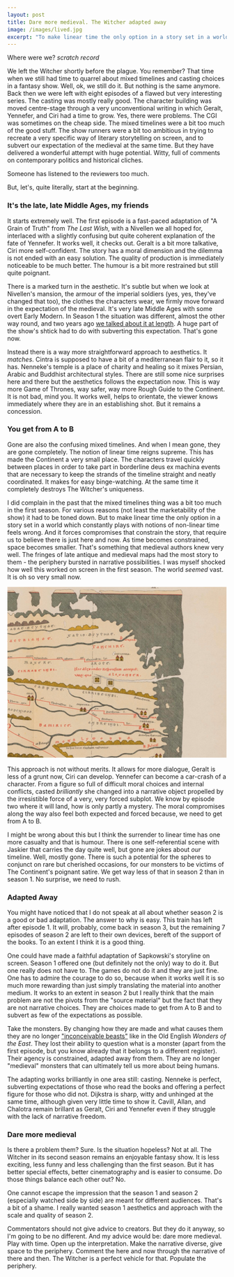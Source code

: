 ```yaml
---
layout: post
title: Dare more medieval. The Witcher adapted away
image: /images/lived.jpg
excerpt: "To make linear time the only option in a story set in a world which constantly plays with notions of non-linear time feels wrong. And it forces compromises that constrain the story, that require us to believe there is just here and now. As time becomes constrained, space becomes smaller. That's something that medieval authors knew very well."
---
```



Where were we? *scratch record*

We left the Witcher shortly before the plague. You remember? That time when we still had time to quarrel about mixed timelines and casting choices in a fantasy show. Well, ok, we still do it. But nothing is the same anymore. Back then we were left with eight episodes of a flawed but very interesting series. The casting was mostly really good. The character building was moved centre-stage through a very unconventional writing in which Geralt, Yennefer, and Ciri had a time to grow. Yes, there were problems. The CGI was sometimes on the cheap side. The mixed timelines were a bit too much of the good stuff. The show runners were a bit too ambitious in trying to recreate a very specific way of literary storytelling on screen, and to subvert our expectation of the medieval at the same time. But they have delivered a wonderful attempt with huge potential. Witty, full of comments on contemporary politics and historical cliches.

Someone has listened to the reviewers too much.

But, let's, quite literally, start at the beginning.

### It's the late, late Middle Ages, my friends

It starts extremely well. The first episode is a fast-paced adaptation of "A Grain of Truth" from *The Last Wish*, with a Nivellen we all hoped for, interlaced with a slightly confusing but quite coherent explanation of the fate of Yennefer. It works well, it checks out. Geralt is a bit more talkative, Ciri more self-confident. The story has a moral dimension and the dilemma is not ended with an easy solution. The quality of production is immediately noticeable to be much better. The humour is a bit more restrained but still quite poignant.

There is a marked turn in the aesthetic. It's subtle but when we look at Nivellen's mansion, the armour of the imperial soldiers (yes, yes, they've changed that too), the clothes the characters wear, we firmly move forward in the expectation of the medieval. It's very late Middle Ages with some overt Early Modern. In Season 1 the situation was different, almost the other way round, and two years ago [we talked about it at length](https://mfafinski.github.io/The_Witcher/). A huge part of the show's shtick had to do with subverting this expectation. That's gone now.

Instead there is a way more straightforward approach to aesthetics. It *matches*. Cintra is supposed to have a bit of a mediterranean flair to it, so it has. Nenneke's temple is a place of charity and healing so it mixes Persian, Arabic and Buddhist architectural styles. There are still some nice surprises here and there but the aesthetics follows the expectation now. This is way more Game of Thrones, way safer, way more Rough Guide to the Continent. It is not bad, mind you. It works well, helps to orientate, the viewer knows immediately where they are in an establishing shot. But it remains a concession.

### You get from A to B

Gone are also the confusing mixed timelines. And when I mean gone, they are gone completely. The notion of linear time reigns supreme. This has made the Continent a very small place. The characters travel quickly between places in order to take part in borderline deus ex machina events that are necessary to keep the strands of the timeline straight and neatly coordinated. It makes for easy binge-watching. At the same time it completely destroys The Witcher's uniqueness.

I did complain in the past that the mixed timelines thing was a bit too much in the first season. For various reasons (not least the marketability of the show) it had to be toned down. But to make linear time the only option in a story set in a world which constantly plays with notions of non-linear time feels wrong. And it forces compromises that constrain the story, that require us to believe there is just here and now. As time becomes constrained, space becomes smaller. That's something that medieval authors knew very well. The fringes of late antique and medieval maps had the most story to them - the periphery bursted in narrative possibilities. I was myself shocked how well this worked on screen in the first season. The world *seemed* vast. It is oh so very small now.

![Tabula Peutingeriana. Here elephants are born](/images/Elephants.png)

This approach is not without merits. It allows for more dialogue, Geralt is less of a grunt now, Ciri can develop. Yennefer can become a car-crash of a character. From a figure so full of difficult moral choices and internal conflicts, casted *brilliantly* she changed into a narrative object propelled by the irresistible force of a very, very forced subplot. We know by episode two where it will land, how is only partly a mystery. The moral compromises along the way also feel both expected and forced because, we need to get from A to B.

I might be wrong about this but I think the surrender to linear time has one more casualty and that is humour. There is one self-referential scene with Jaskier that carries the day quite well, but gone are jokes about *our* timeline. Well, mostly gone. There is such a potential for the spheres to conjunct on rare but cherished occasions, for our monsters to be victims of The Continent's poignant satire. We get way less of that in season 2 than in season 1. No surprise, we need to rush.

### Adapted Away

You might have noticed that I do not speak at all about whether season 2 is a good or bad adaptation. The answer to why is easy. This train has left after episode 1. It will, probably, come back in season 3, but the remaining 7 episodes of season 2 are left to their own devices, bereft of the support of the books. To an extent I think it is a good thing.

One could have made a faithful adaptation of Sapkowski's storyline on screen. Season 1 offered one (but definitely not the only) way to do it. But one really does not have to. The games do not do it and they are just fine. One has to admire the courage to do so, because when it works well it is so much more rewarding than just simply translating the material into another medium. It works to an extent in season 2 but I really think that the main problem are not the pivots from the "source material" but the fact that they are not narrative choices. They are choices made to get from A to B and to subvert as few of the expectations as possible.

Take the monsters. By changing how they are made and what causes them they are no longer ["inconceivable beasts"](https://hcommons.org/deposits/item/hc:27409/) like in the Old English *Wonders of the East*. They lost their ability to question what is a monster (apart from the first episode, but you know already that it belongs to a different register). Their agency is constrained, adapted away from them. They are no longer "medieval" monsters that can ultimately tell us more about being humans.

The adapting works brilliantly in one area still: casting. Nenneke is perfect, subverting expectations of those who read the books and offering a perfect figure for those who did not. Dijkstra is sharp, witty and unhinged at the same time, although given very little time to show it. Cavill, Allan, and Chalotra remain brillant as Geralt, Ciri and Yennefer even if they struggle with the lack of narrative freedom.

### Dare more medieval

Is there a problem them? Sure. Is the situation hopeless? Not at all. The Witcher in its second season remains an enjoyable fantasy show. It is less exciting, less funny and less challenging than the first season. But it has better special effects, better cinematography and is easier to consume. Do those things balance each other out? No.

One cannot escape the impression that the season 1 and season 2 (especially watched side by side) are meant for different audiences. That's a bit of a shame. I really wanted season 1 aesthetics and approach with the scale and quality of season 2.

Commentators should not give advice to creators. But they do it anyway, so I'm going to be no different. And my advice would be: dare more medieval. Play with time. Open up the interpretation. Make the narrative diverse, give space to the periphery. Comment the here and now through the narrative of there and then. The Witcher is a perfect vehicle for that. Populate the periphery.
